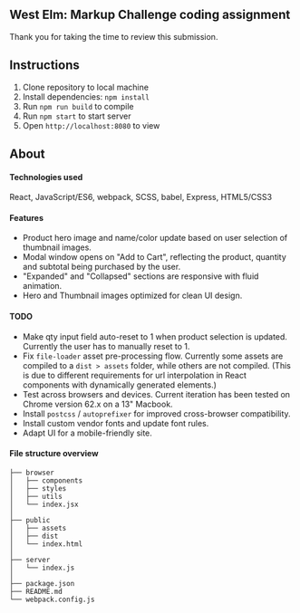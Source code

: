 ## West Elm: Markup Challenge coding assignment
Thank you for taking the time to review this submission.

## Instructions
1. Clone repository to local machine
2. Install dependencies: `npm install`
3. Run `npm run build` to compile
4. Run `npm start` to start server
5. Open `http://localhost:8080` to view

## About

#### Technologies used
React, JavaScript/ES6, webpack, SCSS, babel, Express, HTML5/CSS3

#### Features
* Product hero image and name/color update based on user selection of thumbnail images.
* Modal window opens on "Add to Cart", reflecting the product, quantity and subtotal being purchased by the user.
* "Expanded" and "Collapsed" sections are responsive with fluid animation.
* Hero and Thumbnail images optimized for clean UI design. 

#### TODO
 * Make qty input field auto-reset to 1 when product selection is updated. Currently the user has to manually reset to 1.
 * Fix `file-loader` asset pre-processing flow. Currently some assets are compiled to a `dist > assets` folder, while others are not compiled. (This is due to different requirements for url interpolation in React components with dynamically generated elements.)
 * Test across browsers and devices. Current iteration has been tested on Chrome version 62.x on a 13" Macbook.
 * Install `postcss` / `autoprefixer` for improved cross-browser compatibility. 
 * Install custom vendor fonts and update font rules.
 * Adapt UI for a mobile-friendly site. 
 
 #### File structure overview
```
├── browser
│   ├── components
│   ├── styles
│   ├── utils
│   └── index.jsx
│
├── public
│   ├── assets
│   ├── dist 
│   └── index.html
│
├── server
│   └── index.js
│
├── package.json
├── README.md
└── webpack.config.js   
```
